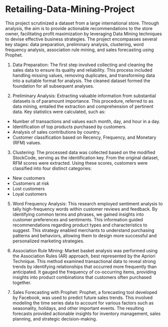 # Retailing-Data-Mining-Project
This project scrutinized a dataset from a large international store. Through analysis, the aim is to provide actionable recommendations to the store owner, facilitating profit maximization by leveraging Data Mining techniques to devise effective business strategies. The project encompasses several key stages: data preparation, preliminary analysis, clustering, word frequency analysis, association rule mining, and sales forecasting using Prophet.

1. Data Preparation:
The first step involved collecting and cleaning the sales data to ensure its quality and reliability. This process included handling missing values, removing duplicates, and transforming data into a suitable format for analysis. The cleaned dataset formed the foundation for all subsequent analyses.

2. Preliminary Analysis:
Extracting valuable information from substantial datasets is of paramount importance. This procedure, referred to as data mining, entailed the extraction and comprehension of pertinent data. Key statistics were calculated, such as:

  + Number of transactions and values each month, day, and hour in a day.
  + Identification of top products purchased by customers.
  + Analysis of sales contributions by country.
  + Customer classification based on Recency, Frequency, and Monetary (RFM) values.

3. Clustering:
The processed data was collected based on the modified StockCode, serving as the identification key. From the original dataset, RFM scores were extracted. Using these scores, customers were classified into four distinct categories:

  + New customers
  + Customers at risk
  + Lost customers
  + Loyal customers
   
5. Word Frequency Analysis:
This research employed sentiment analysis to tally high-frequency words within customer reviews and feedback. By identifying common terms and phrases, we gained insights into customer preferences and sentiments. This information guided recommendations regarding product types and characteristics to suggest. This strategy enabled merchants to understand purchasing patterns and behaviors, allowing them to design more successful and personalized marketing strategies.

6. Association Rule Mining:
Market basket analysis was performed using the Association Rules (AR) approach, best represented by the Apriori Technique. This method examined transactional data to reveal strong trends by identifying relationships that occurred more frequently than anticipated. It gauged the frequency of co-occurring items, providing insights into product combinations that customers often purchased together.

7. Sales Forecasting with Prophet:
Prophet, a forecasting tool developed by Facebook, was used to predict future sales trends. This involved modeling the time series data to account for various factors such as seasonality, holidays, and other important events. The resulting forecasts provided actionable insights for inventory management, sales planning, and strategic decision-making.
